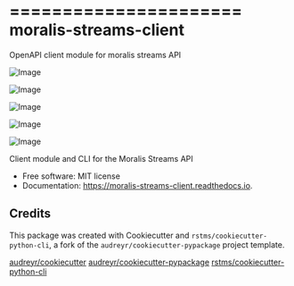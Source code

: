 ======================
moralis-streams-client
======================

OpenAPI client module for moralis streams API

![Image](https://img.shields.io/github/license/rstms/moralis_streams_client)

![Image](https://img.shields.io/pypi/v/moralis_streams_client.svg)


![Image](https://circleci.com/gh/rstms/moralis_streams_client/tree/master.svg?style=shield)

![Image](https://readthedocs.org/projects/moralis-streams-client/badge/?version=latest)

![Image](https://pyup.io/repos/github/rstms/moralis_streams_client/shield.svg)

Client module and CLI for the Moralis Streams API


* Free software: MIT license
* Documentation: https://moralis-streams-client.readthedocs.io.



Credits
-------

This package was created with Cookiecutter and `rstms/cookiecutter-python-cli`, a fork of the `audreyr/cookiecutter-pypackage` project template.

[audreyr/cookiecutter](https://github.com/audreyr/cookiecutter)
[audreyr/cookiecutter-pypackage](https://github.com/audreyr/cookiecutter-pypackage)
[rstms/cookiecutter-python-cli](https://github.com/rstms/cookiecutter-python-cli)
